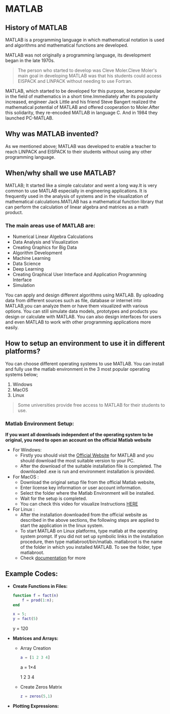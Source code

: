 # MATLAB



## History of MATLAB

MATLAB is a programming language in which mathematical notation is used and algorithms and mathematical functions are developed.

MATLAB was not originally a programming language, its development began in the late 1970s.
> The person who started to develop was Cleve Moler.Cleve Moler's main goal in developing MATLAB was that his students could access EISPACK and LINPACK without needing to use Fortran.

MATLAB, which started to be developed for this purpose, became popular in the field of mathematics in a short time.Immediately after its popularity increased, engineer Jack Little and his friend Steve Bangert realized the mathematical potential of MATLAB and offered cooperation to Moler.After this solidarity, they re-encoded MATLAB in language C. And in 1984 they launched PC-MATLAB.


## Why was MATLAB invented?

As we mentioned above; MATLAB was developed to enable a teacher to reach LINPACK and EISPACK to their students without using any other programming language.


## When/why shall we use MATLAB?

MATLAB; It started like a simple calculator and went a long way.It is very common to use MATLAB especially in engineering applications. 
It is frequently used in the analysis of systems and in the visualization of mathematical calculations.MATLAB has a mathematical function library that can perform the calculation of linear algebra and matrices as a math product.

### The main areas use of MATLAB are:
* Numerical Linear Algebra Calculations
* Data Analysis and Visualization
* Creating Graphics for Big Data
* Algorithm Development
* Machine Learning
* Data Science
* Deep Learning
* Creating Graphical User Interface and Application Programming Interface
* Simulation


You can apply and design different algorithms using MATLAB.
By uploading data from different sources such as file, database or internet into MATLAB,you can analyze them or have them visualized with various options.
You can still simulate data models, prototypes and products you design or calculate with MATLAB.
You can also design interfaces for users and even MATLAB to work with other programming applications more easily.


## How to setup an environment to use it in different platforms?
You can choose different operating systems to use MATLAB. You can install and fully use the matlab environment in the 3 most popular operating systems below;
1. Windows
2. MacOS
3. Linux

> Some universities provide free access to MATLAB for their students to use.

### Matlab Environment Setup:
**If you want all downloads independent of the operating system to be original, you need to open an account on the official Matlab website**
* For Windows:
  * Firstly you should visit the [Official Website](https://www.mathworks.com/downloads/web_downloads/?s_iid=hp_ff_t_downloads) for MATLAB and you should download the most suitable version to your PC.
  * After the download of the suitable installation file is completed. The downloaded .exe is run and environment installation is provided.
* For MacOS :
  * Download the original setup file from the official Matlab website, 
  * Enter license key information or user account information.
  * Select the folder where the Matlab Environment will be installed.
  * Wait for the setup is completed.
  * You can check this video for visualize Instructions [HERE](https://www.youtube.com/watch?v=fMS2pu015WI)
* For Linux : 
  * After the installation downloaded from the official website as described in the above sections, the following steps are applied to start the application in the linux system.
  * To start MATLAB on Linux platforms, type matlab at the operating system prompt. If you did not set up symbolic links in the installation procedure, then type matlabroot/bin/matlab. matlabroot is the name of the folder in which you installed MATLAB. To see the folder, type matlabroot.
  * Check [documentation](https://www.mathworks.com/help/matlab/matlab_env/start-matlab-on-linux-platforms.html#responsive_offcanvas) for more

## Example Codes:

* **Create Functions in Files:**

  ```matlab
  function f = fact(n)
      f = prod(1:n);
  end
  
  x = 5;
  y = fact(5)
  ```
  y = 120
* **Matrices and Arrays:**
  * Array Creation
      ```matlab
      a = [1 2 3 4]
      ```
      a = 1×4

      1     2     3     4
      
  * Create Zeros Matrix
      ```matlab
      z = zeros(5,1)
      ```
* **Plotting Expressions:**


